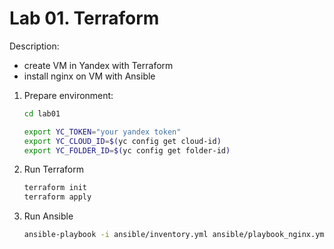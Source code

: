# Lab 01. Terraform

Description:

- create VM in Yandex with Terraform
- install nginx on VM with Ansible

1. Prepare environment:
    ```bash
    cd lab01

    export YC_TOKEN="your yandex token"
    export YC_CLOUD_ID=$(yc config get cloud-id)
    export YC_FOLDER_ID=$(yc config get folder-id)
    ```
1. Run Terraform
    ```bash
    terraform init
    terraform apply
    ```
1. Run Ansible
    ```bash
    ansible-playbook -i ansible/inventory.yml ansible/playbook_nginx.yml
    ```